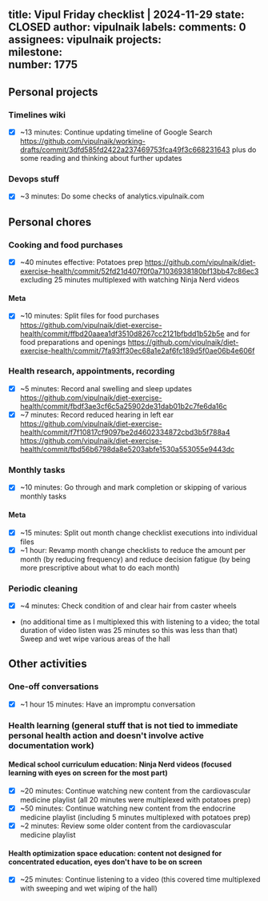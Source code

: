 title:	Vipul Friday checklist | 2024-11-29
state:	CLOSED
author:	vipulnaik
labels:	
comments:	0
assignees:	vipulnaik
projects:	
milestone:	
number:	1775
--
## Personal projects

### Timelines wiki

- [x] ~13 minutes: Continue updating timeline of Google Search https://github.com/vipulnaik/working-drafts/commit/3dfd585fd2422a237469753fca49f3c668231643 plus do some reading and thinking about further updates

### Devops stuff

- [x] ~3 minutes: Do some checks of analytics.vipulnaik.com

## Personal chores

### Cooking and food purchases

- [x] ~40 minutes effective: Potatoes prep https://github.com/vipulnaik/diet-exercise-health/commit/52fd21d407f0f0a71036938180bf13bb47c86ec3 excluding 25 minutes multiplexed with watching Ninja Nerd videos

#### Meta

- [x] ~10 minutes: Split files for food purchases https://github.com/vipulnaik/diet-exercise-health/commit/ffbd20aaea1df3510d8267cc2121bfbdd1b52b5e and for food preparations and openings https://github.com/vipulnaik/diet-exercise-health/commit/7fa93ff30ec68a1e2af6fc189d5f0ae06b4e606f

### Health research, appointments, recording

- [x] ~5 minutes: Record anal swelling and sleep updates https://github.com/vipulnaik/diet-exercise-health/commit/fbdf3ae3cf6c5a25902de31dab01b2c7fe6da16c
- [x] ~7 minutes: Record reduced hearing in left ear https://github.com/vipulnaik/diet-exercise-health/commit/f7f10817cf9097be2d4602334872cbd3b5f788a4 https://github.com/vipulnaik/diet-exercise-health/commit/fbd56b6798da8e5203abfe1530a553055e9443dc

### Monthly tasks

- [x] ~10 minutes: Go through and mark completion or skipping of various monthly tasks

#### Meta

- [x] ~15 minutes: Split out month change checklist executions into individual files
- [x] ~1 hour: Revamp month change checklists to reduce the amount per month (by reducing frequency) and reduce decision fatigue (by being more prescriptive about what to do each month)

### Periodic cleaning

- [x] ~4 minutes: Check condition of and clear hair from caster wheels
- (no additional time as I multiplexed this with listening to a video; the total duration of video listen was 25 minutes so this was less than that) Sweep and wet wipe various areas of the hall

## Other activities

### One-off conversations

- [x] ~1 hour 15 minutes: Have an impromptu conversation

### Health learning (general stuff that is not tied to immediate personal health action and doesn't involve active documentation work)

#### Medical school curriculum education: Ninja Nerd videos (focused learning with eyes on screen for the most part)

- [x] ~20 minutes: Continue watching new content from the cardiovascular medicine playlist (all 20 minutes were multiplexed with potatoes prep)
- [x] ~50 minutes: Continue watching new content from the endocrine medicine playlist (including 5 minutes multiplexed with potatoes prep)
- [x] ~2 minutes: Review some older content from the cardiovascular medicine playlist

#### Health optimization space education: content not designed for concentrated education, eyes don't have to be on screen

- [x] ~25 minutes: Continue listening to a video (this covered time multiplexed with sweeping and wet wiping of the hall)


